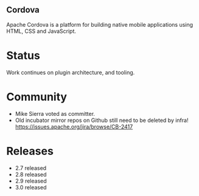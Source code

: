 Cordova
-------

Apache Cordova is a platform for building native mobile applications using HTML, CSS and JavaScript. 

Status
======

Work continues on plugin architecture, and tooling. 
 
Community
=========

- Mike Sierra voted as committer.
- Old incubator mirror repos on Github still need to be deleted by infra! https://issues.apache.org/jira/browse/CB-2417
 
Releases
========

- 2.7 released 
- 2.8 released 
- 2.9 released 
- 3.0 released 
